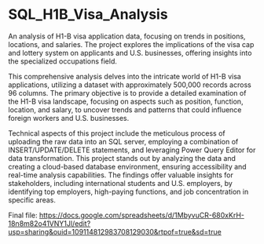 # SQL_H1B_Visa_Analysis
An analysis of H1-B visa application data, focusing on trends in positions, locations, and salaries. The project explores the implications of the visa cap and lottery system on applicants and U.S. businesses, offering insights into the specialized occupations field.


This comprehensive analysis delves into the intricate world of H1-B visa applications, utilizing a dataset with approximately 500,000 records across 96 columns. The primary objective is to provide a detailed examination of the H1-B visa landscape, focusing on aspects such as position, function, location, and salary, to uncover trends and patterns that could influence foreign workers and U.S. businesses.

Technical aspects of this project include the meticulous process of uploading the raw data into an SQL server, employing a combination of INSERT/UPDATE/DELETE statements, and leveraging Power Query Editor for data transformation. This project stands out by analyzing the data and creating a cloud-based database environment, ensuring accessibility and real-time analysis capabilities. The findings offer valuable insights for stakeholders, including international students and U.S. employers, by identifying top employers, high-paying functions, and job concentration in specific areas.

Final file: https://docs.google.com/spreadsheets/d/1MbyvuCR-680xKrH-18n8m82o41VNY1Jl/edit?usp=sharing&ouid=109114812983708129030&rtpof=true&sd=true
